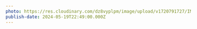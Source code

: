 ```yaml
---
photo: https://res.cloudinary.com/dz8vyplpm/image/upload/v1720791727/IMG_9865_dxs8mi.jpg
publish-date: 2024-05-19T22:49:00.000Z
---
```

